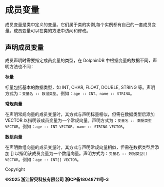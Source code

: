 # 成员变量

成员变量是类中定义的变量。它们属于类的实例,每个实例都有自己的一套成员变量。成员变量可以在类的方法中访问和修改。

## 声明成员变量

成员声明时需要指定成员变量的类型，在 DolphinDB 中根据变量的数据不同，声明方法也不同：

**标量**

标量包括基本的数据类型，如 INT, CHAR, FLOAT, DOUBLE, STRING 等。声明方式为：`变量名 ::
数据类型`。例如：`age :: INT`、`name ::
STRING`。

**常规向量**

在声明常规向量的成员变量时，其方式与声明标量相似，但需在数据类型后添加 VECTOR
以指明该成员变量为一个常规向量。声明方式为：`变量名 :: 数据类型
VECTOR`。例如：`age :: INT
VECTOR`、`name :: STRING VECTOR`。

**数组向量**

在声明数组向量的成员变量时，其方式与声明常规向量相似，但需在数据类型后添加 []
以指明该成员变量为一个数组向量。声明方式为：`变量名 :: 数据类型[]
VECTOR`。例如：`age :: INT[] VECTOR`。

Copyright

**©2025 浙江智臾科技有限公司 浙ICP备18048711号-3**
